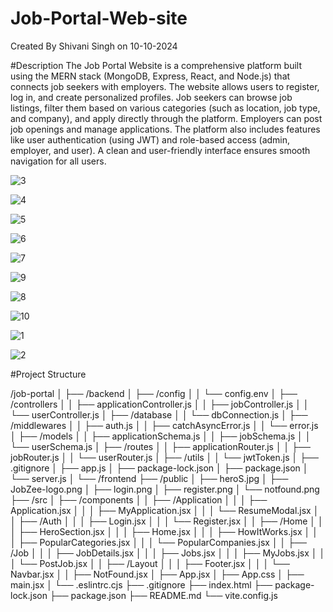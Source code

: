 # Job-Portal-Web-site
Created By Shivani Singh on 10-10-2024

#Description
The Job Portal Website is a comprehensive platform built using the MERN stack (MongoDB, Express, React, and Node.js) that connects job seekers with employers. The website allows users to register, log in, and create personalized profiles. Job seekers can browse job listings, filter them based on various categories (such as location, job type, and company), and apply directly through the platform. Employers can post job openings and manage applications. The platform also includes features like user authentication (using JWT) and role-based access (admin, employer, and user). A clean and user-friendly interface ensures smooth navigation for all users.

![3](https://github.com/user-attachments/assets/f11d726d-401f-4516-9732-001e0feba84f)

![4](https://github.com/user-attachments/assets/f19c4600-e689-4108-8e50-2b502a6de59d)

![5](https://github.com/user-attachments/assets/2e33b2cf-6643-4c18-8f68-de3eeec0df79)

![6](https://github.com/user-attachments/assets/9c306c1e-b493-4af8-988b-808a69cd5c0f)

![7](https://github.com/user-attachments/assets/96872064-9dbb-4eb6-b2f5-bf0eee88c905)

![9](https://github.com/user-attachments/assets/0c57e0b3-adff-4552-b59f-aec15a87d2c2)

![8](https://github.com/user-attachments/assets/8a584842-33ef-4d37-8333-58a36d5a1fcd)

![10](https://github.com/user-attachments/assets/c3b875e4-0dd9-49e6-a712-3be752d923b2)

![1](https://github.com/user-attachments/assets/e9d2e2f6-981d-4978-8fa0-5d5c1154f9d1)

![2](https://github.com/user-attachments/assets/3307c24d-8947-4885-9377-6106b7d80021)


#Project Structure

/job-portal
│
├── /backend
│   ├── /config
│   │   └── config.env
│   ├── /controllers
│   │   ├── applicationController.js
│   │   ├── jobController.js
│   │   └── userController.js
│   ├── /database
│   │   └── dbConnection.js
│   ├── /middlewares
│   │   ├── auth.js
│   │   ├── catchAsyncError.js
│   │   └── error.js
│   ├── /models
│   │   ├── applicationSchema.js
│   │   ├── jobSchema.js
│   │   └── userSchema.js
│   ├── /routes
│   │   ├── applicationRouter.js
│   │   ├── jobRouter.js
│   │   └── userRouter.js
│   ├── /utils
│   │   └── jwtToken.js
│   ├── .gitignore
│   ├── app.js
│   ├── package-lock.json
│   ├── package.json
│   └── server.js
│
└── /frontend
    ├── /public
    │   ├── heroS.jpg
    │   ├── JobZee-logo.png
    │   ├── login.png
    │   ├── register.png
    │   └── notfound.png
    ├── /src
    │   ├── /components
    │   │   ├── /Application
    │   │   │   ├── Application.jsx
    │   │   │   ├── MyApplication.jsx
    │   │   │   └── ResumeModal.jsx
    │   │   ├── /Auth
    │   │   │   ├── Login.jsx
    │   │   │   └── Register.jsx
    │   │   ├── /Home
    │   │   │   ├── HeroSection.jsx
    │   │   │   ├── Home.jsx
    │   │   │   ├── HowItWorks.jsx
    │   │   │   ├── PopularCategories.jsx
    │   │   │   └── PopularCompanies.jsx
    │   │   ├── /Job
    │   │   │   ├── JobDetails.jsx
    │   │   │   ├── Jobs.jsx
    │   │   │   ├── MyJobs.jsx
    │   │   │   └── PostJob.jsx
    │   │   ├── /Layout
    │   │   │   ├── Footer.jsx
    │   │   │   └── Navbar.jsx
    │   │   ├── NotFound.jsx
    │   ├── App.jsx
    │   ├── App.css
    │   ├── main.jsx
    │   └── .eslintrc.cjs
    ├── .gitignore
    ├── index.html
    ├── package-lock.json
    ├── package.json
    ├── README.md
    └── vite.config.js







